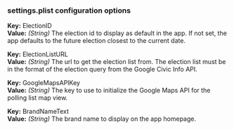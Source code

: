 ### settings.plist configuration options

**Key:** ElectionID  
**Value:** *(String)* The election id to display as default in the app. If not set, the app defaults to the future election closest to the current date.

**Key:** ElectionListURL  
**Value:** *(String)* The url to get the election list from. The election list must be in the format of the election query from the Google Civic Info API.

**Key:** GoogleMapsAPIKey  
**Value:** *(String)* The key to use to initialize the Google Maps API for the polling list map view.

**Key:** BrandNameText  
**Value:** *(String)* The brand name to display on the app homepage.

